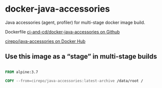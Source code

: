 # docker-java-accessories

Java accessories (agent, profiler) for multi-stage docker image build.

Dockerfile [ci-and-cd/docker-java-accessories on Github](https://github.com/ci-and-cd/docker-java-accessories)

[cirepo/java-accessories on Docker Hub](https://hub.docker.com/r/cirepo/java-accessories/)

## Use this image as a “stage” in multi-stage builds

```dockerfile

FROM alpine:3.7

COPY --from=cirepo/java-accessories:latest-archive /data/root /

```
